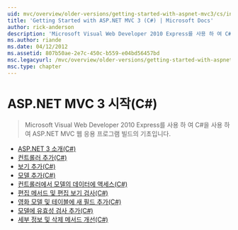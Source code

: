 ```yaml
---
uid: mvc/overview/older-versions/getting-started-with-aspnet-mvc3/cs/index
title: 'Getting Started with ASP.NET MVC 3 (C#) | Microsoft Docs'
author: rick-anderson
description: 'Microsoft Visual Web Developer 2010 Express를 사용 하 여 C#을 사용 하 여 ASP.NET MVC 웹 응용 프로그램 빌드의 기초입니다.'
ms.author: riande
ms.date: 04/12/2012
ms.assetid: 807b50ae-2e7c-450c-b559-e04bd56457bd
msc.legacyurl: /mvc/overview/older-versions/getting-started-with-aspnet-mvc3/cs
msc.type: chapter
---
```

<a name="getting-started-with-aspnet-mvc-3-c"></a>ASP.NET MVC 3 시작(C#)
====================
> Microsoft Visual Web Developer 2010 Express를 사용 하 여 C#을 사용 하 여 ASP.NET MVC 웹 응용 프로그램 빌드의 기초입니다.


- [ASP.NET 3 소개(C#)](intro-to-aspnet-mvc-3.md)
- [컨트롤러 추가(C#)](adding-a-controller.md)
- [보기 추가(C#)](adding-a-view.md)
- [모델 추가(C#)](adding-a-model.md)
- [컨트롤러에서 모델의 데이터에 액세스(C#)](accessing-your-models-data-from-a-controller.md)
- [편집 메서드 및 편집 보기 검사(C#)](examining-the-edit-methods-and-edit-view.md)
- [영화 모델 및 테이블에 새 필드 추가(C#)](adding-a-new-field.md)
- [모델에 유효성 검사 추가(C#)](adding-validation-to-the-model.md)
- [세부 정보 및 삭제 메서드 개선(C#)](improving-the-details-and-delete-methods.md)
